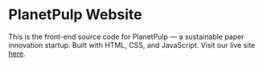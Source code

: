 # PlanetPulp Website
This is the front-end source code for PlanetPulp — a sustainable paper innovation startup. 
Built with HTML, CSS, and JavaScript. Visit our live site [here](https://Het-1804.github.io/planetpulp-website/).
